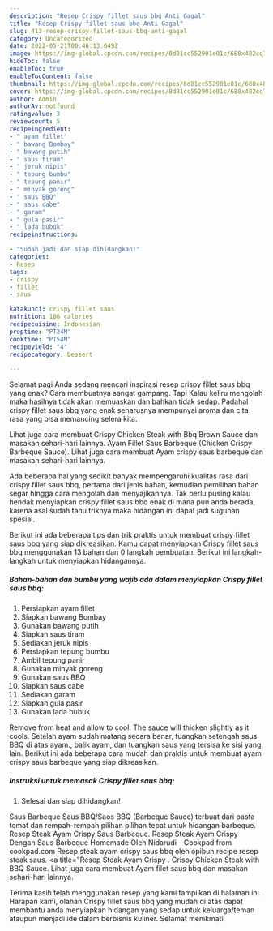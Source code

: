 ```yaml
---
description: "Resep Crispy fillet saus bbq Anti Gagal"
title: "Resep Crispy fillet saus bbq Anti Gagal"
slug: 413-resep-crispy-fillet-saus-bbq-anti-gagal
category: Uncategorized
date: 2022-05-21T00:46:13.649Z
image: https://img-global.cpcdn.com/recipes/8d81cc552901e01c/680x482cq70/crispy-fillet-saus-bbq-foto-resep-utama.jpg
hideToc: false
enableToc: true
enableTocContent: false
thumbnail: https://img-global.cpcdn.com/recipes/8d81cc552901e01c/680x482cq70/crispy-fillet-saus-bbq-foto-resep-utama.jpg
cover: https://img-global.cpcdn.com/recipes/8d81cc552901e01c/680x482cq70/crispy-fillet-saus-bbq-foto-resep-utama.jpg
author: Admin
authorAv: notfound
ratingvalue: 3
reviewcount: 5
recipeingredient:
- " ayam fillet"
- " bawang Bombay"
- " bawang putih"
- " saus tiram"
- " jeruk nipis"
- " tepung bumbu"
- " tepung panir"
- " minyak goreng"
- " saus BBQ"
- " saus cabe"
- " garam"
- " gula pasir"
- " lada bubuk"
recipeinstructions:

- "Sudah jadi dan siap dihidangkan!"
categories:
- Resep
tags:
- crispy
- fillet
- saus

katakunci: crispy fillet saus 
nutrition: 186 calories
recipecuisine: Indonesian
preptime: "PT24M"
cooktime: "PT54M"
recipeyield: "4"
recipecategory: Dessert

---
```



Selamat pagi Anda sedang mencari inspirasi resep crispy fillet saus bbq yang enak? Cara membuatnya sangat gampang. Tapi Kalau keliru mengolah maka hasilnya tidak akan memuaskan dan bahkan tidak sedap. Padahal crispy fillet saus bbq yang enak seharusnya mempunyai aroma dan cita rasa yang bisa memancing selera kita.


Lihat juga cara membuat Crispy Chicken Steak with Bbq Brown Sauce dan masakan sehari-hari lainnya. Ayam Fillet Saus Barbeque (Chicken Crispy Barbeque Sauce). Lihat juga cara membuat Ayam crispy saus barbeque dan masakan sehari-hari lainnya.

Ada beberapa hal yang sedikit banyak mempengaruhi kualitas rasa dari crispy fillet saus bbq, pertama dari jenis bahan, kemudian pemilihan bahan segar hingga cara mengolah dan menyajikannya. Tak perlu pusing kalau hendak menyiapkan crispy fillet saus bbq enak di mana pun anda berada, karena asal sudah tahu triknya maka hidangan ini dapat jadi suguhan spesial.


Berikut ini ada beberapa tips dan trik praktis untuk membuat crispy fillet saus bbq yang siap dikreasikan. Kamu dapat menyiapkan Crispy fillet saus bbq menggunakan 13 bahan dan 0 langkah pembuatan. Berikut ini langkah-langkah untuk menyiapkan hidangannya.

<!--inarticleads1-->

##### Bahan-bahan dan bumbu yang wajib ada dalam menyiapkan Crispy fillet saus bbq:

1. Persiapkan  ayam fillet
1. Siapkan  bawang Bombay
1. Gunakan  bawang putih
1. Siapkan  saus tiram
1. Sediakan  jeruk nipis
1. Persiapkan  tepung bumbu
1. Ambil  tepung panir
1. Gunakan  minyak goreng
1. Gunakan  saus BBQ
1. Siapkan  saus cabe
1. Sediakan  garam
1. Siapkan  gula pasir
1. Gunakan  lada bubuk


Remove from heat and allow to cool. The sauce will thicken slightly as it cools. Setelah ayam sudah matang secara benar, tuangkan setengah saus BBQ di atas ayam., balik ayam, dan tuangkan saus yang tersisa ke sisi yang lain. Berikut ini ada beberapa cara mudah dan praktis untuk membuat ayam crispy saus barbeque yang siap dikreasikan. 

<!--inarticleads2-->

##### Instruksi untuk memasak Crispy fillet saus bbq:


1. Selesai dan siap dihidangkan!

Saus Barbeque Saus BBQ/Saos BBQ (Barbeque Sauce) terbuat dari pasta tomat dan rempah-rempah pilihan pilihan tepat untuk hidangan barbeque. Resep Steak Ayam Crispy Saus Barbeque. Resep Steak Ayam Crispy Dengan Saus Barbeque Homemade Oleh Nidarudi - Cookpad from cookpad.com Resep steak ayam crispy saus bbq oleh opibun recipe resep steak saus. &lt;a title=&#34;Resep Steak Ayam Crispy . Crispy Chicken Steak with BBQ Sauce. Lihat juga cara membuat Ayam filet saus bbq dan masakan sehari-hari lainnya. 

Terima kasih telah menggunakan resep yang kami tampilkan di halaman ini. Harapan kami, olahan Crispy fillet saus bbq yang mudah di atas dapat membantu anda menyiapkan hidangan yang sedap untuk keluarga/teman ataupun menjadi ide dalam berbisnis kuliner. Selamat menikmati
